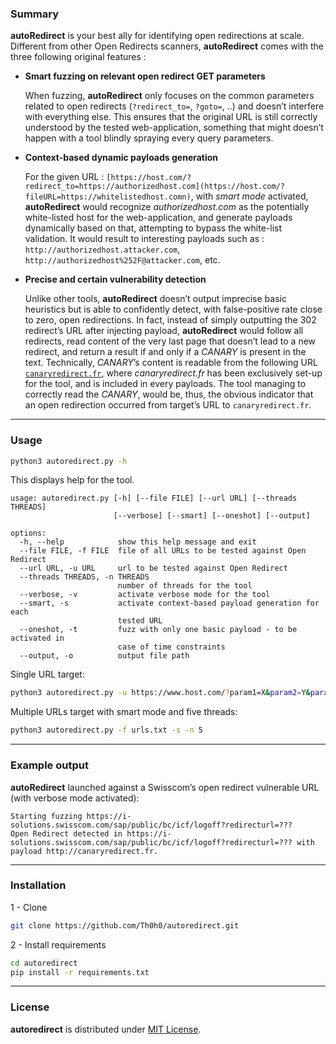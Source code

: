 ### Summary

**autoRedirect** is your best ally for identifying open redirections at scale. Different from other Open Redirects scanners, **autoRedirect** comes with the three following original features :

- **Smart fuzzing on relevant open redirect GET parameters**
    
    When fuzzing, **autoRedirect** only focuses on the common parameters related to open redirects (`?redirect_to=`, `?goto=`, ..) and doesn’t interfere with everything else. This ensures that the original URL is still correctly understood by the tested web-application, something that might doesn’t happen with a tool blindly spraying every query parameters.
    
- **Context-based dynamic payloads generation**
    
    For the given URL : `[https://host.com/?redirect_to=https://authorizedhost.com](https://host.com/?fileURL=https://whitelistedhost.comn)`, with *smart mode* activated, **autoRedirect** would recognize *authorizedhost.com* as the potentially white-listed host for the web-application, and generate payloads dynamically based on that, attempting to bypass the white-list validation. 
    It would result to interesting payloads such as : `http://authorizedhost.attacker.com`, `http://authorizedhost%252F@attacker.com`, etc.
    
- **Precise and certain vulnerability detection**
    
    Unlike other tools, **autoRedirect** doesn’t output imprecise basic heuristics but is able to confidently detect, with false-positive rate close to zero, open redirections. In fact, instead of simply outputting the 302 redirect’s URL after injecting payload, **autoRedirect** would follow all redirects, read content of the very last page that doesn’t lead to a new redirect, and return a result if and only if a *CANARY* is present in the text. Technically, *CANARY*’s content is readable from the following URL [`canaryredirect.fr`](http://canaryredirect.fr/), where *canaryredirect.fr* has been exclusively set-up for the tool, and is included in every payloads. The tool managing to correctly read the *CANARY*, would be, thus, the obvious indicator that an open redirection occurred from target’s URL to `canaryredirect.fr`*.*
    

---

### Usage

```bash
python3 autoredirect.py -h
```

This displays help for the tool.

```
usage: autoredirect.py [-h] [--file FILE] [--url URL] [--threads THREADS]
                       [--verbose] [--smart] [--oneshot] [--output]

options:
  -h, --help            show this help message and exit
  --file FILE, -f FILE  file of all URLs to be tested against Open Redirect
  --url URL, -u URL     url to be tested against Open Redirect
  --threads THREADS, -n THREADS
                        number of threads for the tool
  --verbose, -v         activate verbose mode for the tool
  --smart, -s           activate context-based payload generation for each
                        tested URL
  --oneshot, -t         fuzz with only one basic payload - to be activated in
                        case of time constraints
  --output, -o          output file path
```

Single URL target: 

```bash
python3 autoredirect.py -u https://www.host.com/?param1=X&param2=Y&param2=Z
```

Multiple URLs target with smart mode and five threads: 

```bash
python3 autoredirect.py -f urls.txt -s -n 5
```

---

### Example output

**autoRedirect** launched against a Swisscom’s open redirect vulnerable URL (with verbose mode activated): 

```
Starting fuzzing https://i-solutions.swisscom.com/sap/public/bc/icf/logoff?redirecturl=???
Open Redirect detected in https://i-solutions.swisscom.com/sap/public/bc/icf/logoff?redirecturl=??? with payload http://canaryredirect.fr.
```

---

### Installation

1 - Clone 

```bash
git clone https://github.com/Th0h0/autoredirect.git
```

2  - Install requirements

```bash
cd autoredirect 
pip install -r requirements.txt
```

---

### License

**autoredirect** is distributed under [MIT License](https://github.com/Th0h0/autoredirect/blob/master/LICENSE.md).
